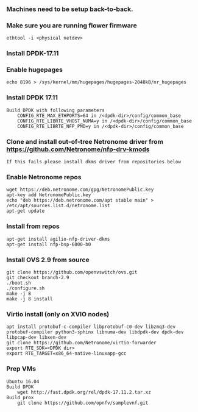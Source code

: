 ### Machines need to be setup back-to-back.

### Make sure you are running flower firmware
    ethtool -i <physical netdev>

### Install DPDK-17.11

### Enable hugepages 
    echo 8196 > /sys/kernel/mm/hugepages/hugepages-2048kB/nr_hugepages

### Install DPDK 17.11
    Build DPDK with following parameters
        CONFIG_RTE_MAX_ETHPORTS=64 in /<dpdk-dir>/config/common_base
        CONFIG_RTE_LIBRTE_VHOST_NUMA=y in /<dpdk-dir>/config/common_base
        CONFIG_RTE_LIBRTE_NFP_PMD=y in /<dpdk-dir>/config/common_base

### Clone and install out-of-tree Netronome driver from https://github.com/Netronome/nfp-drv-kmods
    If this fails please install dkms driver from repositories below

### Enable Netronome repos
    wget https://deb.netronome.com/gpg/NetronomePublic.key
    apt-key add NetronomePublic.key
    echo "deb https://deb.netronome.com/apt stable main" > /etc/apt/sources.list.d/netronome.list
    apt-get update

### Install from repos
    apt-get install agilio-nfp-driver-dkms 
    apt-get install nfp-bsp-6000-b0

### Install OVS 2.9 from source 
    git clone https://github.com/openvswitch/ovs.git
    git checkout branch-2.9
    ./boot.sh
    ./configure.sh
    make -j 8
    make -j 8 install

### Virtio install (only on XVIO nodes)
    apt install protobuf-c-compiler libprotobuf-c0-dev libzmq3-dev protobuf-compiler python3-sphinx libnuma-dev libdpdk-dev dpdk-dev libpcap-dev libxen-dev
    git clone https://github.com/Netronome/virtio-forwarder
    export RTE_SDK=<DPDK dir>
    export RTE_TARGET=x86_64-native-linuxapp-gcc

### Prep VMs
    Ubuntu 16.04
    Build DPDK 
        wget http://fast.dpdk.org/rel/dpdk-17.11.2.tar.xz
    Build prox
        git clone https://github.com/opnfv/samplevnf.git




